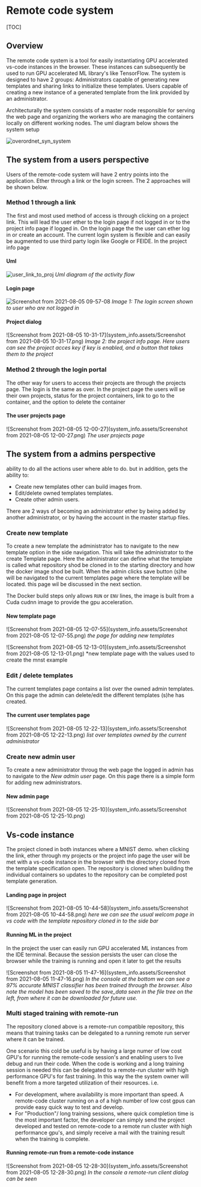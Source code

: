 # Remote code system

[TOC]

## Overview

The remote code system is a tool for easily instantiating GPU accelerated vs-code instances in the browser. These instances can subsequently be used to run GPU accelerated ML library's like TensorFlow. The system is designed to have 2 groups: Administrators capable of generating new templates and sharing links to initialize these templates. Users capable of creating a new instance of a generated template from the link provided by an administrator. 

Architecturally the system consists of a master node responsible for serving the web page and organizing the workers who are managing the containers locally on different working nodes. The uml diagram below shows the system setup

![overordnet_syn_system](system_info.assets/overordnet_syn_system.png)

## The system from a users perspective

Users of the remote-code system will have 2 entry points into the application. Ether through a link or the login screen. The 2 approaches will be shown below. 

### Method 1 through a link

The first and most used method of access is through clicking on a project link. This will lead the user ether to the login page if not logged in or to the project info page if logged in. On the login page the the user can ether log in or create an account. The current login system is flexible and can easily be augmented to use third party login like Google or FEIDE.  In the project info page 

#### Uml

![user_link_to_proj](system_info.assets/user_link_to_proj.png)
*Uml diagram of the activity flow*

#### Login page

![Screenshot from 2021-08-05 09-57-08](system_info.assets/Screenshot1.png)
*Image 1: The login screen shown to user who are not logged in*

#### Project dialog

![Screenshot from 2021-08-05 10-31-17](system_info.assets/Screenshot from 2021-08-05 10-31-17.png)
*Image 2: the project info page. Here users can see the project acces key if key is enabled, and a button that takes them to the project*

### Method 2 through the login portal

The other way for users to access their projects are through the projects page. The login is the same as over. In the project page the users will se their own projects, status for the project containers, link to go to the container, and the option to delete the container

#### The user projects page

![Screenshot from 2021-08-05 12-00-27](system_info.assets/Screenshot from 2021-08-05 12-00-27.png)
*The user projects page*

## The system from a admins perspective

ability to do all the actions user where able to do. but in addition, gets the ability to: 

- Create new templates other can build images from.
- Edit/delete owned templates templates. 
- Create other admin users. 

There are 2 ways of becoming an administrator ether by being added by another administrator, or by having the account in the master startup files. 

### Create new template

To create a new template the administrator has to navigate to the new template option in the side navigation. This will take the administrator to the create Template page. Here the administrator can define what the template is called what repository shod be cloned in to the starting directory and how the docker image shod be built. When the admin clicks save button (s)he will be navigated to the current templates page where the template will be located. this page wil be discussed in the next section.

The Docker build steps only allows ``RUN`` or ``ENV`` lines, the image is built from a Cuda cudnn image to provide the gpu acceleration.

#### New template page

![Screenshot from 2021-08-05 12-07-55](system_info.assets/Screenshot from 2021-08-05 12-07-55.png)
*the page for adding new templates*

![Screenshot from 2021-08-05 12-13-01](system_info.assets/Screenshot from 2021-08-05 12-13-01.png)
*new template page with the values used to create the mnst example

### Edit / delete templates

The current templates page contains a list over the owned admin templates. On this page the admin can delete/edit the different templates (s)he has created.

#### The current user templates page

![Screenshot from 2021-08-05 12-22-13](system_info.assets/Screenshot from 2021-08-05 12-22-13.png)
*list over templates owned by the current administrator*

### Create new admin user

To create a new administrator throug the web page the logged in admin has to navigate to the *New admin user* page. On this page there is a simple form for adding new administrators.

#### New admin page

![Screenshot from 2021-08-05 12-25-10](system_info.assets/Screenshot from 2021-08-05 12-25-10.png)

## Vs-code instance

The project cloned in both instances where a MNIST demo. when clicking the link, ether through my projects or the project info page the user will be met with a vs-code instance in the browser with the directory cloned from the template specification open. The repository is cloned when building the individual containers so updates to the repository can be completed post template generation. 

#### Landing page in project

![Screenshot from 2021-08-05 10-44-58](system_info.assets/Screenshot from 2021-08-05 10-44-58.png)
*here we can see the usual welcom page in vs code with the template repository cloned in to the side bar*

#### Running ML in the project

In the project the user can easily run GPU accelerated ML instances from the IDE terminal. Because the session persists the user can close the browser while the training is running and open it later to get the results

![Screenshot from 2021-08-05 11-47-16](system_info.assets/Screenshot from 2021-08-05 11-47-16.png)
*In the console at the bottom we can see a 97% accurate MNIST classifier has been trained through the browser. Also note the model has been saved to the save_data seen in the file tree on the left, from where it can be downloaded for future use.*

### Multi staged training with remote-run

The repository cloned above is a remote-run compatible repository, this means that training tasks can be delegated to a running remote run server where it can be trained. 

One scenario this cold be useful is by having a large numer of low cost GPU's for running the remote-code session's and enabling users to live debug and run their code. When the code is working and a long training session is needed this can be delegated to a remote-run cluster with high performance GPU's  for fast training. In this way the the system owner will  benefit from a more targeted utilization of their resources. i.e. 

- For development, where availability is more important than speed. A remote-code cluster running on a of a high number of low cost gpus can provide easy quick way to test and develop.
- For "Production"/ long training sessions, where quick completion time is the most important factor, the developer can simply send the project developed and tested on remote-code to a remote run cluster with high performance gpu's, and simply receive a mail with the training result when the training is complete.

#### Running remote-run from a remote-code instance

![Screenshot from 2021-08-05 12-28-30](system_info.assets/Screenshot from 2021-08-05 12-28-30.png)
*In the console a remote-run client dialog can be seen*
